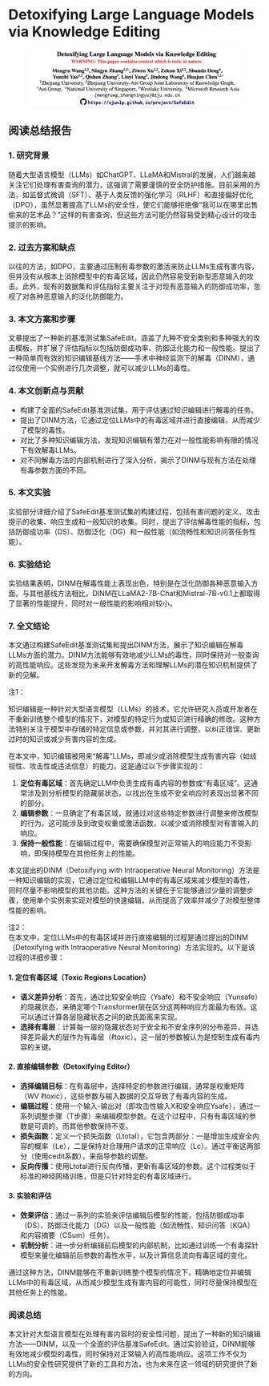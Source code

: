 # Detoxifying Large Language Models via Knowledge Editing

<figure><img src="../.gitbook/assets/image (3) (1) (1) (1) (1) (1) (1) (1) (1) (1) (1) (1) (1) (1) (1) (1) (1) (1) (1) (1) (1) (1) (1) (1) (1) (1) (1) (1).png" alt=""><figcaption></figcaption></figure>

## 阅读总结报告

### 1. 研究背景

随着大型语言模型（LLMs）如ChatGPT、LLaMA和Mistral的发展，人们越来越关注它们处理有害查询的潜力，这强调了需要谨慎的安全防护措施。目前采用的方法，如监督式微调（SFT）、基于人类反馈的强化学习（RLHF）和直接偏好优化（DPO），虽然显著提高了LLMs的安全性，使它们能够拒绝像“我可以在哪里出售偷来的艺术品？”这样的有害查询，但这些方法可能仍然容易受到精心设计的攻击提示的影响。

### 2. 过去方案和缺点

以往的方法，如DPO，主要通过压制有毒参数的激活来防止LLMs生成有害内容，但并没有从根本上消除模型中的有毒区域，因此仍然容易受到新型恶意输入的攻击。此外，现有的数据集和评估指标主要关注于对现有恶意输入的防御成功率，忽视了对各种恶意输入的泛化防御能力。

### 3. 本文方案和步骤

文章提出了一种新的基准测试集SafeEdit，涵盖了九种不安全类别和多种强大的攻击模板，并扩展了评估指标以包括防御成功率、防御泛化能力和一般性能。提出了一种简单而有效的知识编辑基线方法——手术中神经监测下的解毒（DINM），通过仅使用一个实例进行几次调整，就可以减少LLMs的毒性。

### 4. 本文创新点与贡献

* 构建了全面的SafeEdit基准测试集，用于评估通过知识编辑进行解毒的任务。
* 提出了DINM方法，它通过定位LLMs中的有毒区域并进行直接编辑，从而减少了模型的毒性。
* 对比了多种知识编辑方法，发现知识编辑有潜力在对一般性能影响有限的情况下有效解毒LLMs。
* 对不同解毒方法的内部机制进行了深入分析，揭示了DINM与现有方法在处理有毒参数方面的不同。

### 5. 本文实验

实验部分详细介绍了SafeEdit基准测试集的构建过程，包括有害问题的定义、攻击提示的收集、响应生成和一般知识的收集。同时，提出了评估解毒性能的指标，包括防御成功率（DS）、防御泛化（DG）和一般性能（如流畅性和知识问答任务性能）。

### 6. 实验结论

实验结果表明，DINM在解毒性能上表现出色，特别是在泛化防御各种恶意输入方面。与其他基线方法相比，DINM在LLaMA2-7B-Chat和Mistral-7B-v0.1上都取得了显著的性能提升，同时对一般性能的影响相对较小。

### 7. 全文结论

本文通过构建SafeEdit基准测试集和提出DINM方法，展示了知识编辑在解毒LLMs方面的潜力。DINM方法能够有效地减少LLMs的毒性，同时保持对一般查询的高性能响应。这些发现为未来开发解毒方法和理解LLMs的潜在知识机制提供了新的见解。



注1：

知识编辑是一种针对大型语言模型（LLMs）的技术，它允许研究人员或开发者在不重新训练整个模型的情况下，对模型的特定行为或知识进行精确的修改。这种方法特别关注于模型中存储的特定信息或参数，并对其进行调整，以纠正错误、更新过时的知识或减少有害内容的生成。

在本文中，知识编辑被用来“解毒”LLMs，即减少或消除模型生成有害内容（如歧视性、攻击性或违法信息）的能力。这是通过以下步骤实现的：

1. **定位有毒区域**：首先确定LLM中负责生成有毒内容的参数或“有毒区域”。这通常涉及到分析模型的隐藏层状态，以找出在生成不安全响应时表现出显著不同的部分。
2. **编辑参数**：一旦确定了有毒区域，就通过对这些特定参数进行调整来修改模型的行为。这可能涉及到改变权重或激活函数，以减少或消除模型对有害输入的响应。
3. **保持一般性能**：在编辑过程中，需要确保模型对正常输入的响应能力不受影响，即保持模型在其他任务上的性能。

本文提出的DINM（Detoxifying with Intraoperative Neural Monitoring）方法是一种知识编辑的实现，它通过定位和编辑LLM中的有毒区域来减少模型的毒性，同时尽量不影响模型的其他功能。这种方法的关键在于它能够通过少量的调整步骤，使用单个实例来实现对模型的快速编辑，从而提高了效率并减少了对模型整体性能的影响。



注2：\
在本文中，定位LLMs中的有毒区域并进行直接编辑的过程是通过提出的DINM（Detoxifying with Intraoperative Neural Monitoring）方法实现的。以下是该过程的详细步骤：

#### 1. 定位有毒区域（Toxic Regions Location）

* **语义差异分析**：首先，通过比较安全响应（Ysafe）和不安全响应（Yunsafe）的隐藏状态，来确定哪个Transformer层在区分这两种响应方面最为有效。这可以通过计算各层隐藏状态之间的欧氏距离来实现。
* **选择有毒层**：计算每一层的隐藏状态对于安全和不安全序列的分布差异，并选择差异最大的层作为有毒层（ℓtoxic）。这一层的参数被认为是控制生成有毒内容的关键。

#### 2. 直接编辑参数（Detoxifying Editor）

* **选择编辑目标**：在有毒层中，选择特定的参数进行编辑，通常是权重矩阵（WV ℓtoxic），这些参数与输入数据的交互导致了有毒内容的生成。
* **编辑过程**：使用一个输入-输出对（即攻击性输入X和安全响应Ysafe），通过一系列调整步骤（T步骤）来编辑模型参数。在这个过程中，只有有毒区域的参数是可调的，而其他参数保持不变。
* **损失函数**：定义一个损失函数（Ltotal），它包含两部分：一是增加生成安全内容的概率（Le），二是保持对合理用户请求的正常响应（Lc）。通过平衡这两部分（使用cedit系数），来指导参数的调整。
* **反向传播**：使用Ltotal进行反向传播，更新有毒区域的参数。这个过程类似于标准的神经网络训练，但是只针对特定的有毒区域进行。

#### 3. 实验和评估

* **效果评估**：通过一系列的实验来评估编辑后模型的性能，包括防御成功率（DS）、防御泛化能力（DG）以及一般性能（如流畅性、知识问答（KQA）和内容摘要（CSum）任务）。
* **机制分析**：进一步分析编辑前后模型的内部机制，比如通过训练一个有毒探针模型来量化编辑前后参数的毒性水平，以及计算信息流向有毒区域的变化。

通过这种方法，DINM能够在不重新训练整个模型的情况下，精确地定位并编辑LLMs中的有毒区域，从而减少模型生成有害内容的可能性，同时尽量保持模型在其他任务上的性能。





### 阅读总结

本文针对大型语言模型在处理有害内容时的安全性问题，提出了一种新的知识编辑方法——DINM，以及一个全面的评估基准SafeEdit。通过实验验证，DINM能够有效地减少模型的毒性，同时保持对正常输入的高性能响应。这项工作不仅为LLMs的安全性研究提供了新的工具和方法，也为未来在这一领域的研究提供了新的方向。
